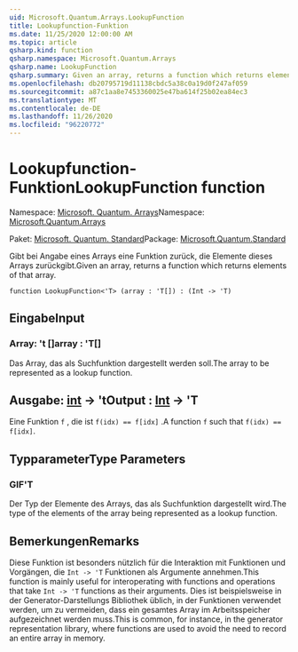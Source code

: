 ```yaml
---
uid: Microsoft.Quantum.Arrays.LookupFunction
title: Lookupfunction-Funktion
ms.date: 11/25/2020 12:00:00 AM
ms.topic: article
qsharp.kind: function
qsharp.namespace: Microsoft.Quantum.Arrays
qsharp.name: LookupFunction
qsharp.summary: Given an array, returns a function which returns elements of that array.
ms.openlocfilehash: db20795719d11138cbdc5a38c0a19d0f247af059
ms.sourcegitcommit: a87c1aa8e7453360025e47ba614f25b02ea84ec3
ms.translationtype: MT
ms.contentlocale: de-DE
ms.lasthandoff: 11/26/2020
ms.locfileid: "96220772"
---
```

# <a name="lookupfunction-function"></a><span data-ttu-id="ae62b-102">Lookupfunction-Funktion</span><span class="sxs-lookup"><span data-stu-id="ae62b-102">LookupFunction function</span></span>

<span data-ttu-id="ae62b-103">Namespace: [Microsoft. Quantum. Arrays](xref:Microsoft.Quantum.Arrays)</span><span class="sxs-lookup"><span data-stu-id="ae62b-103">Namespace: [Microsoft.Quantum.Arrays](xref:Microsoft.Quantum.Arrays)</span></span>

<span data-ttu-id="ae62b-104">Paket: [Microsoft. Quantum. Standard](https://nuget.org/packages/Microsoft.Quantum.Standard)</span><span class="sxs-lookup"><span data-stu-id="ae62b-104">Package: [Microsoft.Quantum.Standard](https://nuget.org/packages/Microsoft.Quantum.Standard)</span></span>


<span data-ttu-id="ae62b-105">Gibt bei Angabe eines Arrays eine Funktion zurück, die Elemente dieses Arrays zurückgibt.</span><span class="sxs-lookup"><span data-stu-id="ae62b-105">Given an array, returns a function which returns elements of that array.</span></span>

```qsharp
function LookupFunction<'T> (array : 'T[]) : (Int -> 'T)
```


## <a name="input"></a><span data-ttu-id="ae62b-106">Eingabe</span><span class="sxs-lookup"><span data-stu-id="ae62b-106">Input</span></span>

### <a name="array--t"></a><span data-ttu-id="ae62b-107">Array: 't []</span><span class="sxs-lookup"><span data-stu-id="ae62b-107">array : 'T[]</span></span>

<span data-ttu-id="ae62b-108">Das Array, das als Suchfunktion dargestellt werden soll.</span><span class="sxs-lookup"><span data-stu-id="ae62b-108">The array to be represented as a lookup function.</span></span>



## <a name="output--int---t"></a><span data-ttu-id="ae62b-109">Ausgabe: [int](xref:microsoft.quantum.lang-ref.int) -> 't</span><span class="sxs-lookup"><span data-stu-id="ae62b-109">Output : [Int](xref:microsoft.quantum.lang-ref.int) -> 'T</span></span>

<span data-ttu-id="ae62b-110">Eine Funktion `f` , die ist `f(idx) == f[idx]` .</span><span class="sxs-lookup"><span data-stu-id="ae62b-110">A function `f` such that `f(idx) == f[idx]`.</span></span>

## <a name="type-parameters"></a><span data-ttu-id="ae62b-111">Typparameter</span><span class="sxs-lookup"><span data-stu-id="ae62b-111">Type Parameters</span></span>

### <a name="t"></a><span data-ttu-id="ae62b-112">GIF</span><span class="sxs-lookup"><span data-stu-id="ae62b-112">'T</span></span>

<span data-ttu-id="ae62b-113">Der Typ der Elemente des Arrays, das als Suchfunktion dargestellt wird.</span><span class="sxs-lookup"><span data-stu-id="ae62b-113">The type of the elements of the array being represented as a lookup function.</span></span>

## <a name="remarks"></a><span data-ttu-id="ae62b-114">Bemerkungen</span><span class="sxs-lookup"><span data-stu-id="ae62b-114">Remarks</span></span>

<span data-ttu-id="ae62b-115">Diese Funktion ist besonders nützlich für die Interaktion mit Funktionen und Vorgängen, die `Int -> 'T` Funktionen als Argumente annehmen.</span><span class="sxs-lookup"><span data-stu-id="ae62b-115">This function is mainly useful for interoperating with functions and operations that take `Int -> 'T` functions as their arguments.</span></span> <span data-ttu-id="ae62b-116">Dies ist beispielsweise in der Generator-Darstellungs Bibliothek üblich, in der Funktionen verwendet werden, um zu vermeiden, dass ein gesamtes Array im Arbeitsspeicher aufgezeichnet werden muss.</span><span class="sxs-lookup"><span data-stu-id="ae62b-116">This is common, for instance, in the generator representation library, where functions are used to avoid the need to record an entire array in memory.</span></span>